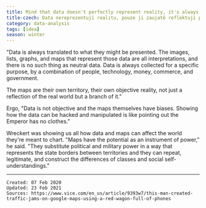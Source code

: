 ```yaml
---
title: Mind that data doesn't perfectly represent reality, it's always only its biased reflection
title-czech: Data nereprezentují realitu, pouze ji zaujatě reflektují podle jejich cíle a někdy dokonce mohou zpětně ovlivnit
category: data-analysis
tags: [idea]
season: winter
---
```


"Data is always translated to what they might be presented. The images, lists, graphs, and maps that represent those data are all interpretations, and there is no such thing as neutral data. Data is always collected for a specific purpose, by a combination of people, technology, money, commerce, and government.

The maps are their own territory, their own objective reality, not just a reflection of the real world but a branch of it."

Ergo, "Data is not objective and the maps themselves have biases. Showing how the data can be hacked and manipulated is like pointing out the Emperor has no clothes."

Wreckert was showing us all how data and maps can affect the world they're meant to chart. "Maps have the potential as an instrument of power," he said. "They substitute political and military power in a way that represents the state borders between territories and they can repeat, legitimate, and construct the differences of classes and social self-understandings."

---

    Created: 07 Feb 2020
    Updated: 23 Feb 2021
    Sources: https://www.vice.com/en_us/article/9393w7/this-man-created-traffic-jams-on-google-maps-using-a-red-wagon-full-of-phones